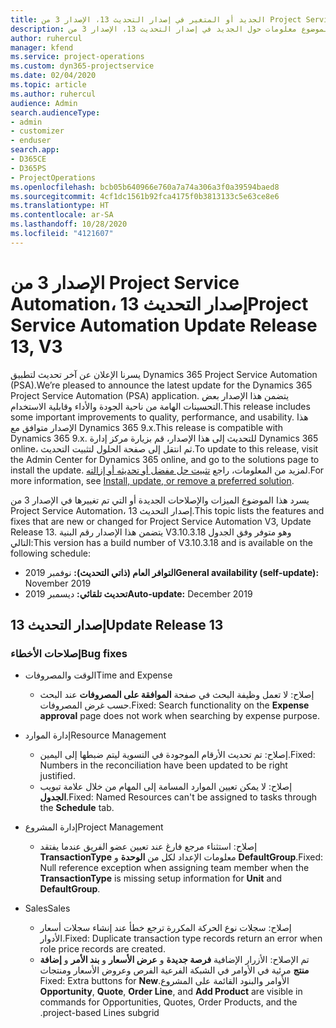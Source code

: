 ```yaml
---
title: الجديد أو المتغير في إصدار التحديث 13، الإصدار 3 من Project Service Automation
description: يقدم هذا الموضوع معلومات حول الجديد في إصدار التحديث 13، الإصدار 3 من Project Service Automation.
author: ruhercul
manager: kfend
ms.service: project-operations
ms.custom: dyn365-projectservice
ms.date: 02/04/2020
ms.topic: article
ms.author: ruhercul
audience: Admin
search.audienceType:
- admin
- customizer
- enduser
search.app:
- D365CE
- D365PS
- ProjectOperations
ms.openlocfilehash: bcb05b640966e760a7a74a306a3f0a39594baed8
ms.sourcegitcommit: 4cf1dc1561b92fca4175f0b3813133c5e63ce8e6
ms.translationtype: HT
ms.contentlocale: ar-SA
ms.lasthandoff: 10/28/2020
ms.locfileid: "4121607"
---
```

# <a name="project-service-automation-update-release-13-v3"></a><span data-ttu-id="31984-103">الإصدار 3 من Project Service Automation، إصدار التحديث 13</span><span class="sxs-lookup"><span data-stu-id="31984-103">Project Service Automation Update Release 13, V3</span></span>
<span data-ttu-id="31984-104">يسرنا الإعلان عن آخر تحديث لتطبيق Dynamics 365 Project Service Automation (PSA).</span><span class="sxs-lookup"><span data-stu-id="31984-104">We’re pleased to announce the latest update for the Dynamics 365 Project Service Automation (PSA) application.</span></span> <span data-ttu-id="31984-105">يتضمن هذا الإصدار بعض التحسينات الهامة من ناحية الجودة والأداء وقابلية الاستخدام.</span><span class="sxs-lookup"><span data-stu-id="31984-105">This release includes some important improvements to quality, performance, and usability.</span></span> <span data-ttu-id="31984-106">هذا الإصدار متوافق مع Dynamics 365 9.x.</span><span class="sxs-lookup"><span data-stu-id="31984-106">This release is compatible with Dynamics 365 9.x.</span></span> <span data-ttu-id="31984-107">للتحديث إلى هذا الإصدار، قم بزيارة مركز إدارة Dynamics 365 online، ثم انتقل إلى صفحة الحلول لتثبيت التحديث.</span><span class="sxs-lookup"><span data-stu-id="31984-107">To update to this release, visit the Admin Center for Dynamics 365 online, and go to the solutions page to install the update.</span></span> <span data-ttu-id="31984-108">لمزيد من المعلومات، راجع [تثبيت حل مفضل أو تحديثه أو إزالته](https://docs.microsoft.com/power-platform/admin/install-remove-preferred-solution).</span><span class="sxs-lookup"><span data-stu-id="31984-108">For more information, see [Install, update, or remove a preferred solution](https://docs.microsoft.com/power-platform/admin/install-remove-preferred-solution).</span></span>

<span data-ttu-id="31984-109">يسرد هذا الموضوع الميزات والإصلاحات الجديدة أو التي تم تغييرها في الإصدار 3 من Project Service Automation، إصدار التحديث 13.</span><span class="sxs-lookup"><span data-stu-id="31984-109">This topic lists the features and fixes that are new or changed for Project Service Automation V3, Update Release 13.</span></span> <span data-ttu-id="31984-110">يتضمن هذا الإصدار رقم البنية V3.10.3.18 وهو متوفر وفق الجدول التالي:</span><span class="sxs-lookup"><span data-stu-id="31984-110">This version has a build number of V3.10.3.18 and is available on the following schedule:</span></span>

- <span data-ttu-id="31984-111">**التوافر العام (ذاتي التحديث):** نوفمبر 2019</span><span class="sxs-lookup"><span data-stu-id="31984-111">**General availability (self-update):** November 2019</span></span>
- <span data-ttu-id="31984-112">**تحديث تلقائي:** ديسمبر 2019</span><span class="sxs-lookup"><span data-stu-id="31984-112">**Auto-update:** December 2019</span></span>


## <a name="update-release-13"></a><span data-ttu-id="31984-113">إصدار التحديث 13</span><span class="sxs-lookup"><span data-stu-id="31984-113">Update Release 13</span></span> 

### <a name="bug-fixes"></a><span data-ttu-id="31984-114">إصلاحات الأخطاء</span><span class="sxs-lookup"><span data-stu-id="31984-114">Bug fixes</span></span>

- <span data-ttu-id="31984-115">الوقت والمصروفات</span><span class="sxs-lookup"><span data-stu-id="31984-115">Time and Expense</span></span>

     - <span data-ttu-id="31984-116">إصلاح: لا تعمل وظيفة البحث في صفحة **الموافقة على المصروفات** عند البحث حسب غرض المصروفات.</span><span class="sxs-lookup"><span data-stu-id="31984-116">Fixed: Search functionality on the **Expense approval** page does not work when searching by expense purpose.</span></span>

- <span data-ttu-id="31984-117">إدارة الموارد</span><span class="sxs-lookup"><span data-stu-id="31984-117">Resource Management</span></span>

     - <span data-ttu-id="31984-118">إصلاح: تم تحديث الأرقام الموجودة في التسوية ليتم ضبطها إلى اليمين.</span><span class="sxs-lookup"><span data-stu-id="31984-118">Fixed: Numbers in the reconciliation have been updated to be right justified.</span></span>
     - <span data-ttu-id="31984-119">إصلاح: لا يمكن تعيين الموارد المسامة إلى المهام من خلال علامة تبويب **الجدول**.</span><span class="sxs-lookup"><span data-stu-id="31984-119">Fixed: Named Resources can't be assigned to tasks through the **Schedule** tab.</span></span>

- <span data-ttu-id="31984-120">إدارة المشروع</span><span class="sxs-lookup"><span data-stu-id="31984-120">Project Management</span></span>

     - <span data-ttu-id="31984-121">إصلاح: استثناء مرجع فارغ عند تعيين عضو الفريق عندما يفتقد **TransactionType** معلومات الإعداد لكل من **الوحدة** و **DefaultGroup**.</span><span class="sxs-lookup"><span data-stu-id="31984-121">Fixed: Null reference exception when assigning team member when the **TransactionType** is missing setup information for **Unit** and **DefaultGroup**.</span></span>

- <span data-ttu-id="31984-122">‏‏Sales</span><span class="sxs-lookup"><span data-stu-id="31984-122">Sales</span></span>

     - <span data-ttu-id="31984-123">إصلاح: سجلات نوع الحركة المكررة ترجع خطأ عند إنشاء سجلات أسعار الأدوار.</span><span class="sxs-lookup"><span data-stu-id="31984-123">Fixed: Duplicate transaction type records return an error when role price records are created.</span></span>
     - <span data-ttu-id="31984-124">‏‫تم الإصلاح: الأزرار الإضافية **فرصة جديدة** و **عرض الأسعار** و **بند الأمر** و **إضافة منتج** مرئية في الأوامر في الشبكة الفرعية الفرص وعروض الأسعار ومنتجات الأوامر والبنود القائمة على المشروع.</span><span class="sxs-lookup"><span data-stu-id="31984-124">Fixed: Extra buttons for **New Opportunity**, **Quote**, **Order Line**, and **Add Product** are visible in commands for Opportunities, Quotes, Order Products, and the project-based Lines subgrid.</span></span>


